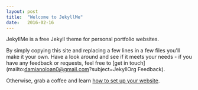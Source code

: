```yaml
---
layout: post
title:  "Welcome to JekyllMe"
date:   2016-02-16
---
```

JekyllMe is a free Jekyll theme for personal portfolio websites.

By simply copying this site and replacing a few lines in a few files you'll make it your own. Have a look around and see if it meets your needs - if you have any feedback or requests, feel free to [get in touch](mailto:damianoloan0@gmail.com?subject=JekyllOrg Feedback).

Otherwise, grab a coffee and learn [how to set up your website](/JekyllMe/news/setup/).
